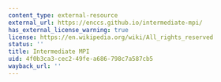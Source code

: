 ```yaml
---
content_type: external-resource
external_url: https://enccs.github.io/intermediate-mpi/
has_external_license_warning: true
license: https://en.wikipedia.org/wiki/All_rights_reserved
status: ''
title: Intermediate MPI
uid: 4f0b3ca3-cec2-49fe-a686-798c7a587cb5
wayback_url: ''
---
```

